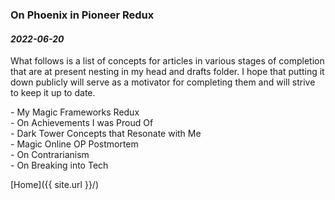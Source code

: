 ### On Phoenix in Pioneer Redux

#### _2022-06-20_

What follows is a list of concepts for articles in various stages of completion that are at present nesting in my head and drafts folder. I hope that putting it down publicly will serve as a motivator for completing them and will strive to keep it up to date.

\- My Magic Frameworks Redux  
\- On Achievements I was Proud Of  
\- Dark Tower Concepts that Resonate with Me  
\- Magic Online OP Postmortem  
\- On Contrarianism  
\- On Breaking into Tech  

[Home]({{ site.url }}/)

